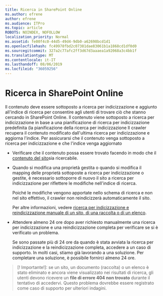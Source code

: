 ```yaml
---
title: Ricerca in SharePoint Online
ms.author: efrene
author: efrene
ms.audience: ITPro
ms.topic: article
ROBOTS: NOINDEX, NOFOLLOW
localization_priority: Normal
ms.assetid: fe00f4c0-44d5-49d4-9db0-a62698bcd1d1
ms.openlocfilehash: fc49978fbd2c07381dae83061b1a1868cd1df0d0
ms.sourcegitcommit: 327a2c77afc2ff3d67d3aaaea1a92068a3c4bb1f
ms.translationtype: MT
ms.contentlocale: it-IT
ms.lasthandoff: 08/06/2019
ms.locfileid: "36059256"
---
```

# <a name="search-in-sharepoint-online"></a>Ricerca in SharePoint Online

Il contenuto deve essere sottoposto a ricerca per indicizzazione e aggiunto all'indice di ricerca per consentire agli utenti di trovare ciò che stanno cercando in SharePoint Online. Il contenuto viene sottoposto a ricerca per indicizzazione in base a una pianificazione di ricerca per indicizzazione predefinita (la pianificazione della ricerca per indicizzazione Il crawler recupera il contenuto modificato dall'ultima ricerca per indicizzazione e aggiorna l'indice. Per assicurarsi che il contenuto venga sottoposto a ricerca per indicizzazione e che l'indice venga aggiornato

- Verificare che il contenuto possa essere trovato facendo in modo che il [contenuto del sito](https://docs.microsoft.com/sharepoint/make-site-content-searchable)sia ricercabile.

- Quando si modifica una proprietà gestita o quando si modifica il mapping delle proprietà sottoposte a ricerca per indicizzazione o gestite, è necessario sottoporre di nuovo il sito a ricerca per indicizzazione per riflettere le modifiche nell'indice di ricerca. 

    Poiché le modifiche vengono apportate nello schema di ricerca e non nel sito effettivo, il crawler non reindicizzerà automaticamente il sito. 

    Per altre informazioni, vedere [ricerca per indicizzazione e reindicizzazione manuale di un sito, di una raccolta o di un elenco](https://docs.microsoft.com/sharepoint/crawl-site-conten).

- Attendere almeno 24 ore dopo aver richiesto manualmente una ricerca per indicizzazione e una reindicizzazione completa per verificare se si è verificato un problema. 

    Se sono passate più di 24 ore da quando è stata avviata la ricerca per indicizzazione e la reindicizzazione completa, accedere a un caso di supporto. In molti casi, stiamo già lavorando a una soluzione. Per completare una soluzione, è possibile fornirci almeno 24 ore.

>[! Importante!]: se un sito, un documento (raccolta) o un elenco è stato eliminato e ancora viene visualizzato nei risultati di ricerca, gli utenti devono ricevere un **file di errore 404 non trovato** durante il tentativo di accedervi. Questo problema dovrebbe essere registrato come caso di supporto per ulteriori indagini. 



